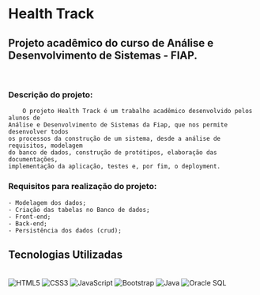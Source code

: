 # Health Track 

## Projeto acadêmico do curso de Análise e Desenvolvimento de Sistemas - FIAP. 

<br/>

### Descrição do projeto:

        O projeto Health Track é um trabalho acadêmico desenvolvido pelos alunos de 
    Análise e Desenvolvimento de Sistemas da Fiap, que nos permite desenvolver todos
    os processos da construção de um sistema, desde a análise de requisitos, modelagem
    do banco de dados, construção de protótipos, elaboração das documentações, 
    implementação da aplicação, testes e, por fim, o deployment.

### Requisitos para realização do projeto:

    - Modelagem dos dados;
    - Criação das tabelas no Banco de dados;
    - Front-end; 
    - Back-end; 
    - Persistência dos dados (crud); 


## Tecnologias Utilizadas
<div style="display: inline_block"><br/>
    <img align="center" alt="HTML5" src="https://img.shields.io/badge/HTML5-E34F26?style=for-the-badge&logo=html5&logoColor=white" />
    <img align="center" alt="CSS3" src="https://img.shields.io/badge/CSS3-1572B6?style=for-the-badge&logo=css3&logoColor=white" />
    <img align="center" alt="JavaScript" src="https://img.shields.io/badge/JavaScript-F7DF1E?style=for-the-badge&logo=javascript&logoColor=black" />
    <img align="center" alt="Bootstrap" src="https://img.shields.io/badge/Bootstrap-563D7C?style=for-the-badge&logo=bootstrap&logoColor=white" />
    <img align="center" alt="Java" src="https://img.shields.io/badge/Java-ED8B00?style=for-the-badge&logo=java&logoColor=white" />
    <img align="center" alt="Oracle SQL" src="https://img.shields.io/badge/Oracle-F80000?style=for-the-badge&logo=Oracle&logoColor=white" />
</div>
